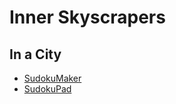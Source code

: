 # Inner Skyscrapers
## In a City
* [SudokuMaker](https://sudokumaker.app/?puzzle=N4IgZg9gTgtghgFwGoFMoGcCWEB2IBcIAjAHQCsJADCADQgAOArgF7MA2KBoOcMnhASRwACOMIDCmBAE9aIOIwQALaARDilUTOgAqEekvQBrTHIDGEGHxwI1gIgJhAOWjw2wgMqMAJhCONhUIwc6KL09GzSJAA6OA5COGjCxtLoZlBw9Gjo%2BMIAonBmSsJemADmUsKYIsoowqVaXgEo9FAo6Cg2ITXCSihlSgjCEGCiwgBGjJhsJTillSJSIWYobGwkwjpwq4kTUzOlIRBj6AiBZoPdAG6YKADuQyPoKlAIibht4yhKVY01MOsAQSgUAgtxCVWEy1W4JwJTMiFq3RKrXO2Bw6Bo82Et2%2BhWE3RwjBgYzeI2uWDGHHGk2mVQOwhQAEdGFsur1imUKhDlIhISs1jEdOz6phGtphPQ4C9MFsIpCIJc0CgxSJIKV1gAFNgFOny4Eoc4c8oIEK3KZuMwcKX49lqrHdKFsELoRjAiCMWG6nmDErGkjmfnoAgAbVAly2jH4RAAvjQwxH%2BAAmWPxtiRggAdhTIHDaf4ZGzufT%2BAAnIWEwQACzlvMEAAcNeLADZG-wAMytggFuM5iv4Ds9ov8MuDvvJ0e1-ANifNzv4LMzqNz6uLggt1f4Fep4vT7dLjcLvcEAdH-Dd08j0-j09b3uT8934snx-8Q8vtdzy-v-AxjfX7%2B7iA5SKng%2BCnJGdBDvWc6-lec7PlBm5zg%2BiHrqeb6IV%2BiEYX2WF9mhAEwXO-6IQhfa3ohKF9mRk44fen7EURG4UX2gGoQxG5seRc4EaRc50cWJF9lRk6wd%2BQmTrxfZiYhLH0ZxHGnjRxZZgAunQFjoqccBVCaIagDImQEJQ2aGVGdCtOUuBBvgwaUDQ9n2UQNDOc5iY0O57mOQ5Lm%2BW5HkBd5Tl%2BQFnk0G24WRZWNDRdFZA0PF8URclMWpXFCUZSlEWxaliUZU2NAFQVGY0CVJV1jQFUVUVhWlXV5WVY1NXFfVjVVap2Y8HwahVAkUBJEYKRpBkWRyGZBCJpQlDuQwUq8DZoYgONhBSiCtxyBwszKMZJAzb0cBeO4mDMPwlAkEQ8XyLMHDGXQJwgkYKAAOqitt%2BBnZQl33b4-AgAAxFNgOUE21B0GA5pqH9YDQzDICmdIRkrW6610JtpRvWde0oAdR0nTtF10HA11Jhm9kgN9j0vV4GNUF9pw-ZDQNTSDcjg6skMw7D8OI-IyMbR06NKDtWM48dp3nZdROlDdpZkxTz2vUL7203d9OPYzTMs2DEOEFDnNgHDPbLbza381tSuY3Q%2B2HWL%2BOS8TVZ0w9CvUxbKvk2rv0A5roPgDr-36wb3O-atoJm4LwtW9jNt48rBNXdLSaJk7P1UzTn2q87GtA1rfvs7rgeGwZCMh3zqMCzTIsx%2BL8dSzLRBtinlOKztGce1nutM8Dvts2wHP60XS0l2oocoyAaOV1Houx2dtcO-28fy2nbtt-L2eA7nvf95zg-G6P4eTyA1u4zX9uJwQRB1nLnvL63Tde13m-%2B3rO-Rup5PSMSEBOiGdkkHWbZAFAKATFcg6lgyVnIKAogTZYFwNgSVIg4DIHxUgQA4BwCPLIP-hgzBaDcEgLbOAts514HwJKpAmBZCEExWIaQ6hTYKE4IIRFMgdD0EENARw3B4VwGJnodQphVDBG0JoMGUgqCBFkMQXw5hnDKEMMYYVWR3CMFcJYclcBEj1EsKwWIpsUjyEJTkTwth%2BjDFwJKhQYR0jRHBgMYlCxNCkHmJsUYkh8UMzgIzE4pRHjSrgOsYoqxJi1FmIgb4kJqjMHhIMdEwhkTlFiPwbouJGjeFiJIW4yxHlEmVnYek-h2SaFNhUekusiTSliKKcEyqeTwFnXiYAupxSlFVPsZU%2BpYigkMJKvwpprCCm6NIAMjJ4jQmYLOuE7RIzCmyM8YklxwYKmtJKlMgJYiVm1Maek8JFT4o7N0YmcBWzem5NGXsqB-S5mbMSTUs5%2BTbmrJclArxYifGjNmbooh7yoFfM4cc5JiSfGeNUh1I2w9NyAw0oGEMbZSlv2jNGIAA)
* [SudokuPad](https://sudokupad.app/xv0sei7jn8)

